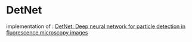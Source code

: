 # DetNet

implementation of : [DetNet: Deep neural network for particle detection in fluorescence microscopy images](https://ieeexplore.ieee.org/document/8759234)